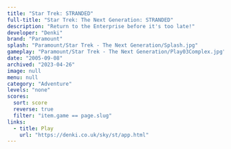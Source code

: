 ```yaml
---
title: "Star Trek: STRANDED"
full-title: "Star Trek: The Next Generation: STRANDED"
description: "Return to the Enterprise before it's too late!"
developer: "Denki"
brand: "Paramount"
splash: "Paramount/Star Trek - The Next Generation/Splash.jpg"
gameplay: "Paramount/Star Trek - The Next Generation/Play03Complex.jpg"
date: "2005-09-08"
archived: "2023-04-26"
image: null
menu: null
category: "Adventure"
levels: "none"
scores:
  sort: score
  reverse: true
  filter: "item.game == page.slug"
links:
  - title: Play
    url: "https://denki.co.uk/sky/st/app.html"
---
```

